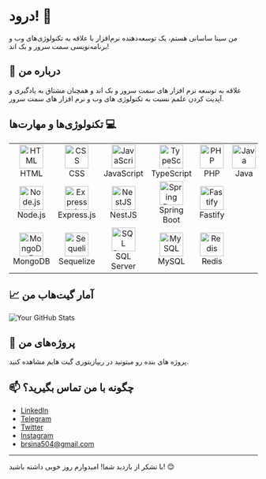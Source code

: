 # درود! 👋

من سینا ساسانی هستم، یک توسعه‌دهنده نرم‌افزار با علاقه به تکنولوژی‌های وب و برنامه‌نویسی سمت سرور و بک اند!

## 💼 درباره من

علاقه به توسعه نرم افزار های سمت سرور و بک اند و همچنان مشتاق به یادگیری و آپدیت کردن علمم نسبت به تکنولوژی های وب و نرم افزار های سمت سرور.

## تکنولوژی‌ها و مهارت‌ها 💻

<table>
  <tr>
    <td align="center">
      <img src="https://img.icons8.com/color/48/000000/html-5.png" alt="HTML" width="48"/>
      <br />HTML
    </td>
    <td align="center">
      <img src="https://img.icons8.com/color/48/000000/css3.png" alt="CSS" width="48"/>
      <br />CSS
    </td>
    <td align="center">
      <img src="https://img.icons8.com/color/48/000000/javascript.png" alt="JavaScript" width="48"/>
      <br />JavaScript
    </td>
    <td align="center">
      <img src="https://img.icons8.com/color/48/000000/typescript.png" alt="TypeScript" width="48"/>
      <br />TypeScript
    </td>
    <td align="center">
      <img src="https://img.icons8.com/color/48/000000/php.png" alt="PHP" width="48"/>
      <br />PHP
    </td>
    <td align="center">
      <img src="https://img.icons8.com/color/48/000000/java-coffee-cup-logo.png" alt="Java" width="48"/>
      <br />Java
    </td>
    <td align="center">
      <img src="https://img.icons8.com/color/48/000000/c-sharp-logo.png" alt="C#" width="48"/>
      <br />C#
    </td>
    <td align="center">
      <img src="https://img.icons8.com/color/48/000000/python.png" alt="Python" width="48"/>
      <br />Python
    </td>
  </tr>
  <tr>
    <td align="center">
      <img src="https://img.icons8.com/color/48/000000/nodejs.png" alt="Node.js" width="48"/>
      <br />Node.js
    </td>
    <td align="center">
      <img src="https://img.icons8.com/color/48/000000/express.png" alt="Express.js" width="48"/>
      <br />Express.js
    </td>
    <td align="center">
      <img src="https://img.icons8.com/color/48/000000/nestjs.png" alt="NestJS" width="48"/>
      <br />NestJS
    </td>
    <td align="center">
      <img src="https://img.icons8.com/color/48/000000/spring-logo.png" alt="Spring Boot" width="48"/>
      <br />Spring Boot
    </td>
    <td align="center">
      <img src="https://github.com/user-attachments/assets/ac66cd8f-9818-45ab-947c-645ebb3ac158" alt="Fastify" width="48"/>
      <br />Fastify
    </td>
  </tr>
  <tr>
    <td align="center">
      <img src="https://img.icons8.com/color/48/000000/mongodb.png" alt="MongoDB" width="48"/>
      <br />MongoDB
    </td>
    <td align="center">
      <img src="https://github.com/user-attachments/assets/318d97dd-db7e-4e5e-b6e9-1c2a5b3f2ccc" alt="Sequelize" width="48"/>
      <br />Sequelize
    </td>
    <td align="center">
      <img src="https://github.com/user-attachments/assets/ee5f5971-328f-455a-9de6-772446631231" alt="SQL Server" width="48"/>
      <br />SQL Server
    </td>
    <td align="center">
      <img src="https://img.icons8.com/color/48/000000/mysql.png" alt="MySQL" width="48"/>
      <br />MySQL
    </td>
    <td align="center">
      <img src="https://img.icons8.com/color/48/000000/redis.png" alt="Redis" width="48"/>
      <br />Redis
    </td>
  </tr>
</table>

## 📈 آمار گیت‌هاب من

![Your GitHub Stats](https://github-readme-stats.vercel.app/api?username=Sinasasani34&show_icons=true&theme=radical)

## 🎉 پروژه‌های من

 پروژه های بنده رو میتونید در ریپازیتوری گیت هابم مشاهده کنید.

## 📫 چگونه با من تماس بگیرید؟

- [LinkedIn](https://www.linkedin.com/in/sina-br-46220b344?utm_source=share&utm_campaign=share_via&utm_content=profile&utm_medium=ios_app)
- [Telegram](https://t.me/Sinasasani13)
- [Twitter](https://x.com/rack_and_roly?s=21)
- [Instagram](https://www.instagram.com/sina.sasani.497?igsh=ZjJza29jeTJrZnBv&utm_source=qr)
- [brsina504@gmail.com](mailto:brsina504@gmail.com)

---

با تشکر از بازدید شما! امیدوارم روز خوبی داشته باشید! 😊

